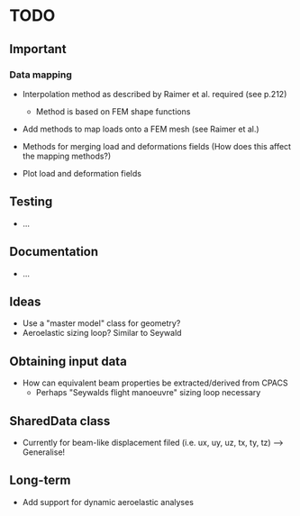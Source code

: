 # TODO

## Important

### Data mapping
* Interpolation method as described by Raimer et al. required (see p.212)
    * Method is based on FEM shape functions

* Add methods to map loads onto a FEM mesh (see Raimer et al.)

* Methods for merging load and deformations fields (How does this affect the mapping methods?)

* Plot load and deformation fields

## Testing
* ...

## Documentation
* ...

## Ideas
* Use a "master model" class for geometry?
* Aeroelastic sizing loop? Similar to Seywald

## Obtaining input data
* How can equivalent beam properties be extracted/derived from CPACS
    * Perhaps "Seywalds flight manoeuvre" sizing loop necessary

## SharedData class
* Currently for beam-like displacement filed (i.e. ux, uy, uz, tx, ty, tz) --> Generalise!

## Long-term
* Add support for dynamic aeroelastic analyses
